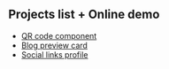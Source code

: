 
## Projects list + Online demo

 - [QR code component](https://frontend-mentor-solutions-khaki.vercel.app/)
 - [Blog preview card](https://frontend-mentor-solutions-project2.vercel.app/)
 - [Social links profile](https://frontend-mentor-solutions-3.vercel.app/)

